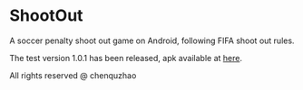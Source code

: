 # ShootOut

A soccer penalty shoot out game on Android, following FIFA shoot out rules.

The test version 1.0.1 has been released, apk available at [here](https://pan.baidu.com/s/1aZRp4lcqyicHTSFw5UbSLA).


All rights reserved @ chenquzhao
